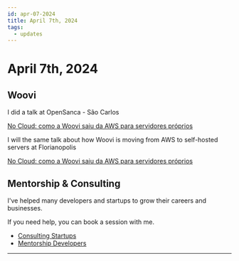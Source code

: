 ```yaml
---
id: apr-07-2024
title: April 7th, 2024
tags:
  - updates
---
```


# April 7th, 2024

## Woovi

I did a talk at OpenSanca - São Carlos

[No Cloud: como a Woovi saiu da AWS para servidores próprios](https://www.meetup.com/pt-BR/opensanca/events/299944351)

I will the same talk about how Woovi is moving from AWS to self-hosted servers at Florianopolis

[No Cloud: como a Woovi saiu da AWS para servidores próprios](https://eventos.codecon.dev/meetup-codecon-fln-03/)

## Mentorship & Consulting

I've helped many developers and startups to grow their careers and businesses.

If you need help, you can book a session with me.

- [Consulting Startups](../../../paid-consulting-startups.mdx)
- [Mentorship Developers](../../../paid-mentorship-developers.mdx)

---
